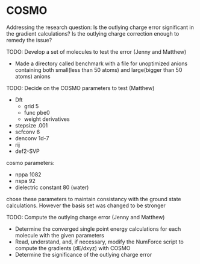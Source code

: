 # COSMO
Addressing the research question: Is the outlying charge error 
significant in the gradient calculations? Is the outlying charge 
correction enough to remedy the issue?

TODO: Develop a set of molecules to test the error (Jenny and Matthew)
* Made a directory called benchmark with a file for unoptimized anions
containing both small(less than 50 atoms) and large(bigger than 50 atoms)
anions

TODO: Decide on the COSMO parameters to test (Matthew)
* Dft
	- grid 5
	- func pbe0
	- weight derivatives
* stepsize .001
* scfconv 6
* denconv 1d-7
* rij
* def2-SVP

cosmo parameters:
* nppa 1082
* nspa 92 
* dielectric constant 80 (water)
 
chose these parameters to maintain consistancy with the ground state calculations.
 However the basis set was changed to be stronger

TODO: Compute the outlying charge error (Jenny and Matthew)

* Determine the converged single point energy calculations for each molecule
with the given parameters
* Read, understand, and, if necessary, modify the NumForce script to compute
the gradients (dE/dxyz) with COSMO
* Determine the significance of the outlying charge error
